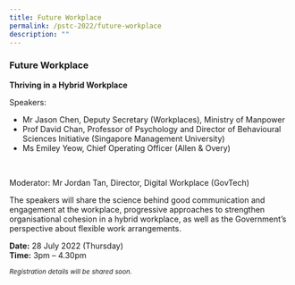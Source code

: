 ```yaml
---
title: Future Workplace
permalink: /pstc-2022/future-workplace
description: ""
---
```

### Future Workplace 
<b>Thriving in a Hybrid Workplace</b><br>

Speakers:<br>
* Mr Jason Chen, Deputy Secretary (Workplaces), Ministry of Manpower 
* Prof David Chan, Professor of Psychology and Director of Behavioural Sciences Initiative (Singapore Management University)    
* Ms Emiley Yeow, Chief Operating Officer (Allen & Overy)
<br>

Moderator: Mr Jordan Tan, Director, Digital Workplace (GovTech)<br>

The speakers will share the science behind good communication and engagement at the workplace, progressive approaches to strengthen organisational cohesion in a hybrid workplace, as well as the Government’s perspective about flexible work arrangements.
<p>
<b>Date:</b> 28 July 2022 (Thursday)<br>
<b>Time:</b> 3pm – 4.30pm <br>

<small><i>Registration details will be shared soon.</i></small>